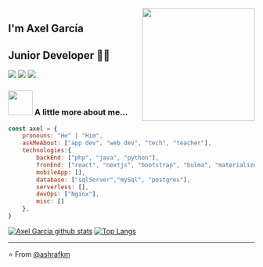 <img align='right' src="https://media.giphy.com/media/M9gbBd9nbDrOTu1Mqx/giphy.gif" width="230">

## I'm Axel García
## Junior Developer 👨‍💻

[![](https://img.shields.io/badge/LinkedIn-agarciadarce-blue)](https://www.linkedin.com/in/axel-eleazar-garcía-darce-aab259143)
[![](https://img.shields.io/badge/Gmail-agarciadarce%40gmail.com-red)](mailto:agarciadarce@gmail.com)
[![](https://img.shields.io/badge/Web-MySiteWeb-green)](https://agarciadarce.codes)


### <img src="https://media.giphy.com/media/VgCDAzcKvsR6OM0uWg/giphy.gif" width="50"> A little more about me...  

```javascript
const axel = {
    pronouns: "He" | "Him",
    askMeAbout: ["app dev", "web dev", "tech", "teacher"],
    technologies:{
        backEnd: ["php", "java", "python"],
        fronEnd: ["react", "nextjs", "bootstrap", "bulma", "materialize"],
        mobileApp: [],
        database: ["sqlServer","mySql", "postgres"],
        serverless: [],
        devOps: ["Nginx"],
        misc: []
    },
}
```
[![Axel García github stats](https://github-readme-stats.vercel.app/api?username=agarciadarce&show_icons=true&theme=dark&count_private=true)](https://github.com/anuraghazra/github-readme-stats)
[![Top Langs](https://github-readme-stats.vercel.app/api/top-langs/?username=agarciadarce&layout=compact)](https://github.com/anuraghazra/github-readme-stats)

---
⭐️ From [@ashrafkm](https://github.com/ashrafkm)
